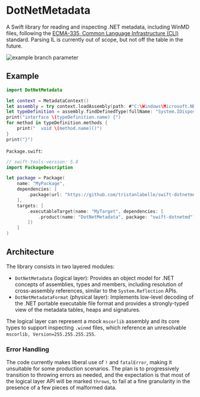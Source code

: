 # DotNetMetadata

A Swift library for reading and inspecting .NET metadata, including WinMD files, following the [ECMA-335, Common Language Infrastructure (CLI)](https://www.ecma-international.org/publications-and-standards/standards/ecma-335/) standard. Parsing IL is currently out of scope, but not off the table in the future.

![example branch parameter](https://github.com/tristanlabelle/swift-dotnetmd/actions/workflows/build-and-test.yml/badge.svg?branch=main)

## Example

```swift
import DotNetMetadata

let context = MetadataContext()
let assembly = try context.loadAssembly(path: #"C:\Windows\Microsoft.NET\Framework64\v4.0.30319\mscorlib.dll"#)
let typeDefinition = assembly.findDefinedType(fullName: "System.IDisposable")!
print("interface \(typeDefinition.name) {")
for method in typeDefinition.methods {
    print("  void \(method.name)()")
}
print("}")
```

`Package.swift`:

```swift
// swift-tools-version: 5.8
import PackageDescription

let package = Package(
    name: "MyPackage",
    dependencies: [
        .package(url: "https://github.com/tristanlabelle/swift-dotnetmd", branch: "main")
    ],
    targets: [
        .executableTarget(name: "MyTarget", dependencies: [
            .product(name: "DotNetMetadata", package: "swift-dotnetmd")
        ])
    ]
)
```

## Architecture

The library consists in two layered modules:

- `DotNetMetadata` (logical layer): Provides an object model for .NET concepts of assemblies, types and members, including resolution of cross-assembly references, similar to the `System.Reflection` APIs.
- `DotNetMetadataFormat` (physical layer): Implements low-level decoding of the .NET portable executable file format and provides a strongly-typed view of the metadata tables, heaps and signatures.

The logical layer can represent a mock `mscorlib` assembly and its core types to support inspecting `.winmd` files, which reference an unresolvable `mscorlib, Version=255.255.255.255`.

### Error Handling

The code currently makes liberal use of `!` and `fatalError`, making it unsuitable for some production scenarios. The plan is to progressively transition to throwing errors as needed, and the expectation is that most of the logical layer API will be marked `throws`, to fail at a fine granularity in the presence of a few pieces of malformed data.
